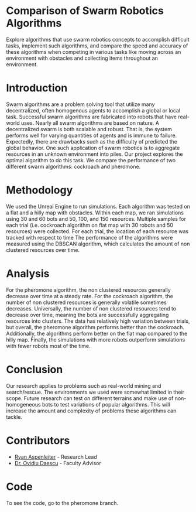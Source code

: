 # Comparison of Swarm Robotics Algorithms
Explore algorithms that use swarm robotics concepts to accomplish difficult tasks, implement such algorithms, and compare the speed and accuracy of these algorithms when competing in various tasks like moving across an environment with obstacles and collecting items throughout an environment.

# Introduction
Swarm algorithms are a problem solving tool that utilize many decentralized, often homogenous agents to accomplish a global or local task. Successful swarm algorithms are fabricated into robots that have real-world uses. Nearly all swarm algorithms are based on nature. A decentralized swarm is both scalable and robust. That is, the system performs well for varying quantities of agents and is immune to failure. Expectedly, there are drawbacks such as the difficulty of predicted the global behavior. 
One such application of swarm robotics is to aggregate resources in an unknown environment into piles. Our project explores the optimal algorithm to do this task. We compare the performance of two different swarm algorithms: cockroach and pheromone.

# Methodology
We used the Unreal Engine to run simulations. Each algorithm was tested on a flat and a hilly map with obstacles. Within each map, we ran simulations using 30 and 60 bots and 50, 100, and 150 resources. 
Multiple samples for each trial (i.e. cockroach algorithm on flat map with 30 robots and 50 resources) were collected. For each trial, the location of each resource was tracked with respect to time 
The performance of the algorithms were measured using the DBSCAN algorithm, which calculates the amount of non clustered resources over time. 

# Analysis
For the pheromone algorithm, the non clustered resources generally decrease over time at a steady rate. For the cockroach algorithm, the number of non clustered resources is generally volatile sometimes decreases. 
Universally, the number of non clustered resources tend to decrease over time, meaning the bots are successfully aggregating resources into clusters. The data has relatively high variation between trials, but overall, the pheromone algorithm performs better than the cockroach. 
Additionally, the algorithms perform better on the flat map compared to the hilly map. Finally, the simulations with more robots outperform simulations with fewer robots most of the time.

# Conclusion
Our research applies to problems such as real-world mining and search/rescue. The environments we used were somewhat limited in their scope. Future research can test on different terrains and make use of non-homogeneous bots to test variations of popular algorithms. This will increase the amount and complexity of problems these algorithms can tackle.

# Contributors
- [Ryan Aspenleiter](https://github.com/RyanAspen) - Research Lead
- [Dr. Ovidiu Daescu](https://personal.utdallas.edu/~daescu/) - Faculty Advisor

# Code
To see the code, go to the pheromone branch.
